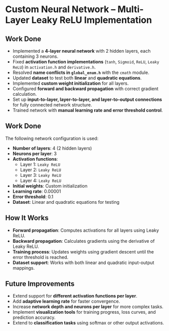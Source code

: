 # Custom Neural Network – Multi-Layer Leaky ReLU Implementation

## Work Done

- Implemented a **4-layer neural network** with 2 hidden layers, each containing 3 neurons.
- Fixed **activation function implementations** (`tanh`, `Sigmoid`, `ReLU`, `Leaky ReLU`) in `activation.h` and `derivative.h`.
- Resolved **name conflicts in `global_enum.h`** with the `cmath` module.
- Updated **dataset** to test both **linear** and **quadratic equations**.
- Implemented **custom weight initialization** for all layers.
- Configured **forward and backward propagation** with correct gradient calculation.
- Set up **input-to-layer, layer-to-layer, and layer-to-output connections** for fully connected network structure.
- Trained network with **manual learning rate and error threshold control**.

## Work Done

The following network configuration is used:

- **Number of layers**: 4 (2 hidden layers)
- **Neurons per layer**: 3
- **Activation functions**:
  - Layer 1: `Leaky ReLU`
  - Layer 2: `Leaky ReLU`
  - Layer 3: `Leaky ReLU`
  - Layer 4: `Leaky ReLU`
- **Initial weights**: Custom initialization
- **Learning rate**: 0.00001
- **Error threshold**: 0.1
- **Dataset**: Linear and quadratic equations for testing

## How It Works

- **Forward propagation**: Computes activations for all layers using Leaky ReLU.
- **Backward propagation**: Calculates gradients using the derivative of Leaky ReLU.
- **Training process**: Updates weights using gradient descent until the error threshold is reached.
- **Dataset support**: Works with both linear and quadratic input-output mappings.

## Future Improvements

- Extend support for **different activation functions per layer**.
- Add **adaptive learning rate** for faster convergence.
- Increase **network depth and neurons per layer** for more complex tasks.
- Implement **visualization tools** for training progress, loss curves, and prediction accuracy.
- Extend to **classification tasks** using softmax or other output activations.
